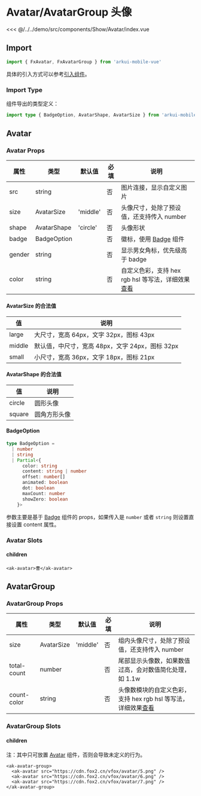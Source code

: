 # Avatar/AvatarGroup 头像

<CodeDemo name="Avatar">

<<< @/../../demo/src/components/Show/Avatar/index.vue

</CodeDemo>

## Import

```js
import { FxAvatar, FxAvatarGroup } from 'arkui-mobile-vue'
```

具体的引入方式可以参考[引入组件](../guide/import.md)。

### Import Type

组件导出的类型定义：

```ts
import type { BadgeOption, AvatarShape, AvatarSize } from 'arkui-mobile-vue'
```

## Avatar

### Avatar Props

| 属性   | 类型        | 默认值   | 必填 | 说明                                                                               |
| ------ | ----------- | -------- | ---- | ---------------------------------------------------------------------------------- |
| src    | string      |          | 否   | 图片连接，显示自定义图片                                                           |
| size   | AvatarSize  | 'middle' | 否   | 头像尺寸，处除了预设值，还支持传入 number                                          |
| shape  | AvatarShape | 'circle' | 否   | 头像形状                                                                           |
| badge  | BadgeOption |          | 否   | 徽标，使用 [Badge](./Badge.md) 组件                                                |
| gender | string      |          | 否   | 显示男女角标，优先级高于 badge                                                     |
| color  | string      |          | 否   | 自定义色彩，支持 hex rgb hsl 等写法，详细效果[查看](../design/color.md#自定义色彩) |

#### AvatarSize 的合法值

| 值     | 说明                                            |
| ------ | ----------------------------------------------- |
| large  | 大尺寸，宽高 64px，文字 32px，图标 43px         |
| middle | 默认值，中尺寸，宽高 48px，文字 24px，图标 32px |
| small  | 小尺寸，宽高 36px，文字 18px，图标 21px         |

#### AvatarShape 的合法值

| 值     | 说明         |
| ------ | ------------ |
| circle | 圆形头像     |
| square | 圆角方形头像 |

#### BadgeOption

```ts
type BadgeOption =
  | number
  | string
  | Partial<{
      color: string
      content: string | number
      offset: number[]
      animated: boolean
      dot: boolean
      maxCount: number
      showZero: boolean
    }>
```

参数主要是基于 [Badge](./Badge.md) 组件的 props，如果传入是 `number` 或者 `string` 则设置直接设置 content 属性。

### Avatar Slots

#### children

```vue
<ak-avatar>曹</ak-avatar>
```

## AvatarGroup

### AvatarGroup Props

| 属性        | 类型       | 默认值   | 必填 | 说明                                                                                           |
| ----------- | ---------- | -------- | ---- | ---------------------------------------------------------------------------------------------- |
| size        | AvatarSize | 'middle' | 否   | 组内头像尺寸，处除了预设值，还支持传入 number                                                  |
| total-count | number     |          | 否   | 尾部显示头像数，如果数值过高，会对数值简化处理，如 1.1w                                        |
| count-color | string     |          | 否   | 头像数模块的自定义色彩，支持 hex rgb hsl 等写法，详细效果[查看](../design/color.md#自定义色彩) |

### AvatarGroup Slots

#### children

注：其中只可放置 [Avatar](./Avatar.md#avatar) 组件，否则会导致未定义的行为。

```vue
<ak-avatar-group>
  <ak-avatar src="https://cdn.fox2.cn/vfox/avatar/5.png" />
  <ak-avatar src="https://cdn.fox2.cn/vfox/avatar/6.png" />
  <ak-avatar src="https://cdn.fox2.cn/vfox/avatar/7.png" />
</ak-avatar-group>
```
